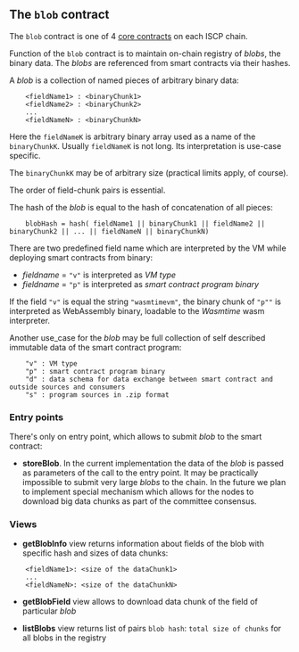 ## The `blob` contract

The `blob` contract is one of 4 [core contracts](coresc.md) on each ISCP chain.
 
Function of the `blob` contract is to maintain on-chain registry of _blobs_, the binary data. 
The _blobs_ are referenced from smart contracts via their hashes. 

A _blob_ is a collection of named pieces of arbitrary binary data:
```
    <fieldName1> : <binaryChunk1>
    <fieldName2> : <binaryChunk2>
    ...
    <fieldNameN> : <binaryChunkN>
``` 

Here the `fieldNameK` is arbitrary binary array used as a name of the `binaryChunkK`. 
Usually `fieldNameK` is not long. Its interpretation is use-case specific.

The `binaryChunkK` may be of arbitrary size (practical limits apply, of course).

The order of field-chunk pairs is essential.

The hash of the _blob_ is equal to the hash of concatenation of all pieces:
```
    blobHash = hash( fieldName1 || binaryChunk1 || fieldName2 || binaryChunk2 || ... || fieldNameN || binaryChunkN)
``` 

There are two predefined field name which are interpreted by the VM while deploying smart contracts from binary:

- _fieldname_ = `"v"` is interpreted as _VM type_
- _fieldname_ = `"p"` is interpreted as _smart contract program binary_
  
If the field `"v"` is equal the string `"wasmtimevm"`, the binary chunk of `"p""` is interpreted as WebAssembly binary,
loadable to the _Wasmtime_ wasm interpreter.
    
Another use_case for the _blob_ may be full collection of self described immutable data of the smart contract program:
```
    "v" : VM type
    "p" : smart contract program binary
    "d" : data schema for data exchange between smart contract and outside sources and consumers
    "s" : program sources in .zip format
```
 
### Entry points

There's only on entry point, which allows to submit _blob_ to the smart contract:

* **storeBlob**. In the current implementation the data of the _blob_ is passed as parameters of the call 
to the entry point. It may be practically impossible to submit very large _blobs_ to the chain. In the future
we plan to implement special mechanism which allows for the nodes to download big data chunks as part of the 
committee consensus.     

### Views 

* **getBlobInfo** view returns information about fields of the blob with specific hash and sizes of data chunks:
```
    <fieldName1>: <size of the dataChunk1>
    ...
    <fieldNameN>: <size of the dataChunkN>
```
  
* **getBlobField** view allows to download data chunk of the field of particular _blob_

* **listBlobs** view returns list of pairs `blob hash`: `total size of chunks` for all blobs in the registry
 
 